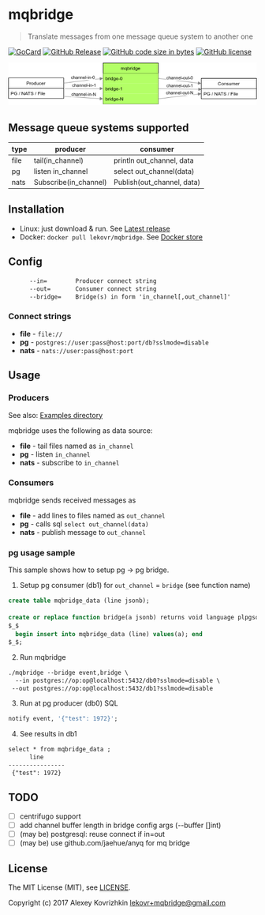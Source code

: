 # mqbridge
> Translate messages from one message queue system to another one

[![GoCard][gc1]][gc2]
 [![GitHub Release][gr1]][gr2]
 [![GitHub code size in bytes][sz]]()
 [![GitHub license][gl1]][gl2]


[gc1]: https://goreportcard.com/badge/LeKovr/mqbridge
[gc2]: https://goreportcard.com/report/github.com/LeKovr/mqbridge
[gr1]: https://img.shields.io/github/release/LeKovr/mqbridge.svg
[gr2]: https://github.com/LeKovr/mqbridge/releases
[sz]: https://img.shields.io/github/languages/code-size/LeKovr/mqbridge.svg
[gl1]: https://img.shields.io/github/license/LeKovr/mqbridge.svg
[gl2]: LICENSE

![Data flow](mqbridge.png)

## Message queue systems supported

  type | producer | consumer
-------|----------|----------
 file  | tail(in_channel) | println out_channel, data
  pg   | listen in_channel | select out_channel(data)
  nats | Subscribe(in_channel) | Publish(out_channel, data)

## Installation

* Linux: just download & run. See [Latest release](https://github.com/LeKovr/mqbridge/releases/latest)
* Docker: `docker pull lekovr/mqbridge`. See [Docker store](https://store.docker.com/community/images/lekovr/mqbridge)

## Config

```
      --in=        Producer connect string
      --out=       Consumer connect string
      --bridge=    Bridge(s) in form 'in_channel[,out_channel]'
```

### Connect strings

* **file** - `file://`
* **pg** - `postgres://user:pass@host:port/db?sslmode=disable`
* **nats** - `nats://user:pass@host:port`

## Usage

### Producers

See also: [Examples directory](examples/)

mqbridge uses the following as data source:

* **file** - tail files named as `in_channel`
* **pg** - listen `in_channel`
* **nats** - subscribe to `in_channel`

### Consumers

mqbridge sends received messages as

* **file** - add lines to files named as `out_channel`
* **pg** - calls sql `select out_channel(data)`
* **nats** - publish message to `out_channel`

### pg usage sample

This sample shows how to setup pg -> pg bridge.

1. Setup pg consumer (db1) for `out_channel` = `bridge` (see function name)
```sql
create table mqbridge_data (line jsonb);

create or replace function bridge(a jsonb) returns void language plpgsql as 
$_$ 
  begin insert into mqbridge_data (line) values(a); end 
$_$;
```
2. Run mqbridge
```
./mqbridge --bridge event,bridge \
  --in postgres://op:op@localhost:5432/db0?sslmode=disable \
 --out postgres://op:op@localhost:5432/db1?sslmode=disable
```
3. Run at pg producer (db0) SQL
```sql
notify event, '{"test": 1972}';
```
4. See results in db1
```
select * from mqbridge_data ;
      line     
----------------
 {"test": 1972}

```

## TODO

* [ ] centrifugo support
* [ ] add channel buffer length in bridge config args (--buffer []int)
* [ ] (may be) postgresql: reuse connect if in=out
* [ ] (may be) use github.com/jaehue/anyq for mq bridge

## License

The MIT License (MIT), see [LICENSE](LICENSE).

Copyright (c) 2017 Alexey Kovrizhkin <lekovr+mqbridge@gmail.com>
